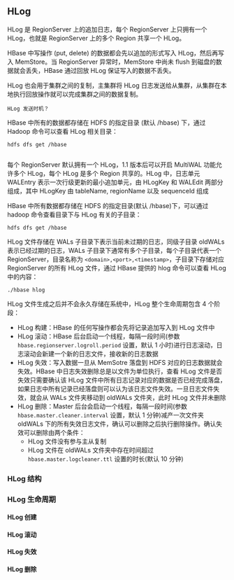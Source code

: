 ## HLog

HLog 是 RegionServer 上的追加日志，每个 RegionServer 上只拥有一个 HLog，也就是 RegionServer 上的多个 Region 共享一个 HLog。

HBase 中写操作 (put, delete) 的数据都会先以追加的形式写入 HLog，然后再写入 MemStore。当 RegionServer 异常时，MemStore 中尚未 flush 到磁盘的数据就会丢失，HBase 通过回放 HLog 保证写入的数据不丢失。

HLog 也会用于集群之间的复制，主集群将 HLog 日志发送给从集群，从集群在本地执行回放操作就可以完成集群之间的数据复制。

```
HLog 发送时机？
```

HBase 中所有的数据都存储在 HDFS 的指定目录 (默认 /hbase) 下，通过 Hadoop 命令可以查看 HLog 相关目录：

```
hdfs dfs get /hbase


```

 





每个 RegionServer 默认拥有一个 HLog，1.1 版本后可以开启 MultiWAL 功能允许多个 HLog，每个 HLog 是多个 Region 共享的。HLog 中，日志单元 WALEntry 表示一次行级更新的最小追加单元，由 HLogKey 和 WALEdit 两部分组成，其中 HLogKey 由 tableName, regionName 以及 sequenceId 组成

HBase 中所有数据都存储在 HDFS 的指定目录(默认 /hbase)下，可以通过 hadoop 命令查看目录下与 HLog 有关的子目录：
```shell
hdfs dfs get /hbase
```
HLog 文件存储在 WALs 子目录下表示当前未过期的日志，同级子目录 oldWALs 表示已经过期的日志，WALs 子目录下通常有多个子目录，每个子目录代表一个 RegionServer，目录名称为 ```<domain>,<port>,<timestamp>```，子目录下存储对应 RegionServer 的所有 HLog 文件，通过 HBase 提供的 hlog 命令可以查看 HLog 中的内容：
```shell
./hbase hlog
```

HLog 文件生成之后并不会永久存储在系统中，HLog 整个生命周期包含 4 个阶段：
- HLog 构建：HBase 的任何写操作都会先将记录追加写入到 HLog 文件中
- HLog 滚动：HBase 后台启动一个线程，每隔一段时间(参数 ```hbase.regionserver.logroll.period``` 设置，默认 1 小时)进行日志滚动，日志滚动会新建一个新的日志文件，接收新的日志数据
- HLog 失效：写入数据一旦从 MemSotre 落盘到 HDFS 对应的日志数据就会失效。HBase 中日志失效删除总是以文件为单位执行，查看 HLog 文件是否失效只需要确认该 HLog 文件中所有日志记录对应的数据是否已经完成落盘，如果日志中所有记录已经落盘则可以认为该日志文件失效。一旦日志文件失效，就会从 WALs 文件夹移动到 oldWALs 文件夹，此时 HLog 文件并未删除
- HLog 删除：Master 后台会启动一个线程，每隔一段时间(参数 ```hbase.master.cleaner.interval``` 设置，默认 1 分钟)减产一次文件夹 oldWALs 下的所有失效日志文件，确认可以删除之后执行删除操作。确认失效可以删除由两个条件：
  - HLog 文件没有参与主从复制
  - HLog 文件在 oldWALs 文件夹中存在时间超过 ```hbase.master.logcleaner.ttl``` 设置的时长(默认 10 分钟)

### HLog 结构

### HLog 生命周期

#### HLog 创建

#### HLog 滚动

#### HLog 失效

#### HLog 删除